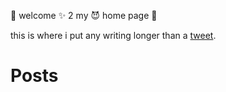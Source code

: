 🖤 welcome ✨ 2 my 😈 home page 🙂

this is where i put any writing longer than a [tweet](https://twitter.com/simulacracid).

# Posts
